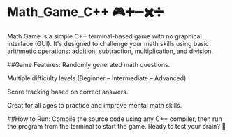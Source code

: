 # Math_Game_C++ 🎮➕➖✖️➗

Math Game is a simple C++ terminal-based game with no graphical interface (GUI).
It's designed to challenge your math skills using basic arithmetic operations: addition, subtraction, multiplication, and division.

##Game Features:
Randomly generated math questions.

Multiple difficulty levels (Beginner – Intermediate – Advanced).

Score tracking based on correct answers.

Great for all ages to practice and improve mental math skills.

##How to Run:
Compile the source code using any C++ compiler, then run the program from the terminal to start the game. Ready to test your brain? 💪
